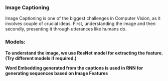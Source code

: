 ### Image Captioning

Image Captioning is one of the biggest challenges in Computer Vision, as it involves couple of crucial ideas. 
First, understanding the image and then secondly, presenting it through utterances like humans do. 

### Models:

  **To understand the image, we use ResNet model for extracting the feature. (Try different models if required.)**
  
  **Word Embedding generated from the captions is used in RNN for generating sequences based on Image Features**
